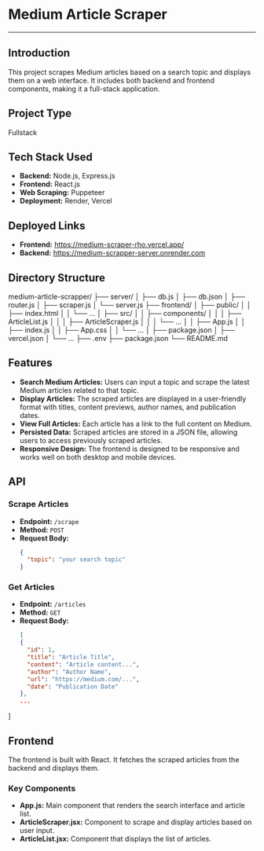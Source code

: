 # Medium Article Scraper

----------------------------------------------------------------------------------------------------------------------------------------------------------------------------------

## Introduction

This project scrapes Medium articles based on a search topic and displays them on a web interface. It includes both backend and frontend components, making it a full-stack application.


## Project Type
 Fullstack

## Tech Stack Used

- **Backend:** Node.js, Express.js
- **Frontend:** React.js
- **Web Scraping:** Puppeteer
- **Deployment:** Render, Vercel

## Deployed Links

- **Frontend:** https://medium-scraper-rho.vercel.app/
- **Backend:** https://medium-scrapper-server.onrender.com


## Directory Structure

medium-article-scrapper/
├── server/
│ ├── db.js
│ ├── db.json
│ ├── router.js
│ ├── scraper.js
│ └── server.js
├── frontend/
│ ├── public/
│ │ ├── index.html
│ │ └── ...
│ ├── src/
│ │ ├── components/
│ │ │ ├── ArticleList.js
│ │ │ ├── ArticleScraper.js
│ │ │ └── ...
│ │ ├── App.js
│ │ ├── index.js
│ │ ├── App.css
│ │ └── ...
│ ├── package.json
│ ├── vercel.json
│ └── ...
├── .env
├── package.json
└── README.md

## Features

- **Search Medium Articles:** Users can input a topic and scrape the latest Medium articles related to that topic.
- **Display Articles:** The scraped articles are displayed in a user-friendly format with titles, content previews, author names, and publication dates.
- **View Full Articles:** Each article has a link to the full content on Medium.
- **Persisted Data:** Scraped articles are stored in a JSON file, allowing users to access previously scraped articles.
- **Responsive Design:** The frontend is designed to be responsive and works well on both desktop and mobile devices.

## API

### Scrape Articles
- **Endpoint:** `/scrape`
- **Method:** `POST`
- **Request Body:**
  ```json
  {
    "topic": "your search topic"
  }

### Get Articles
- **Endpoint:** `/articles`
- **Method:** `GET`
- **Request Body:**
  ```json
  [
  {
    "id": 1,
    "title": "Article Title",
    "content": "Article content...",
    "author": "Author Name",
    "url": "https://medium.com/...",
    "date": "Publication Date"
  },
  ...
]

## Frontend

The frontend is built with React. It fetches the scraped articles from the backend and displays them.

### Key Components

- **App.js:** Main component that renders the search interface and article list.
- **ArticleScraper.jsx:** Component to scrape and display articles based on user input.
- **ArticleList.jsx:** Component that displays the list of articles.



